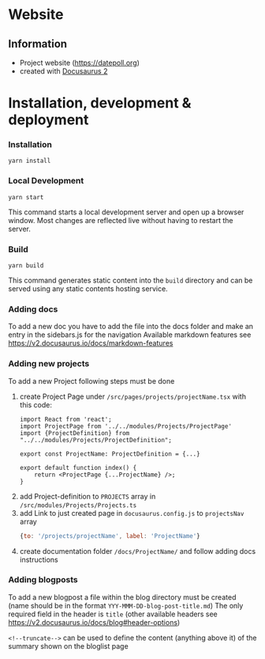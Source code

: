 # Website
## Information
* Project website (https://datepoll.org)
* created with [Docusaurus 2](https://v2.docusaurus.io/)

# Installation, development & deployment
### Installation
```console
yarn install
```

### Local Development
```console
yarn start
```

This command starts a local development server and open up a browser window. Most changes are reflected live without having to restart the server.

### Build
```console
yarn build
```

This command generates static content into the `build` directory and can be served using any static contents hosting service.

### Adding docs
To add a new doc you have to add the file into the docs folder and make an entry in the sidebars.js for the navigation
Available markdown features see https://v2.docusaurus.io/docs/markdown-features

### Adding new projects
To add a new Project following steps must be done
1. create Project Page under `/src/pages/projects/projectName.tsx` with this code:
    ```tsx
    import React from 'react';
    import ProjectPage from '../../modules/Projects/ProjectPage'
    import {ProjectDefinition} from "../../modules/Projects/ProjectDefinition";
    
    export const ProjectName: ProjectDefinition = {...} 
    
    export default function index() {
        return <ProjectPage {...ProjectName} />;
    }
    ```
1. add Project-definition to `PROJECTS` array in `/src/modules/Projects/Projects.ts`
1. add Link to just created page in `docusaurus.config.js` to `projectsNav` array
   ```js
   {to: '/projects/projectName', label: 'ProjectName'}
   ```
1. create documentation folder `/docs/ProjectName/` and follow adding docs instructions

### Adding blogposts
To add a new blogpost a file within the blog directory must be created (name should be in the format `YYY-MMM-DD-blog-post-title.md`)
The only required field in the header is `title` (other available headers see https://v2.docusaurus.io/docs/blog#header-options)

`<!--truncate-->` can be used to define the content (anything above it) of the summary shown on the bloglist page